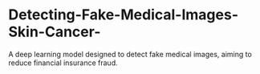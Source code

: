 # Detecting-Fake-Medical-Images-Skin-Cancer-
A deep learning model designed to detect fake medical images, aiming to reduce financial insurance fraud.
